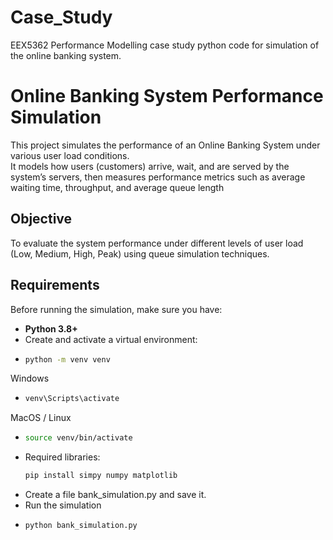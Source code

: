 # Case_Study
EEX5362 Performance Modelling case study python code for simulation of the online banking system. 
# Online Banking System Performance Simulation

This project simulates the performance of an Online Banking System under various user load conditions.  
It models how users (customers) arrive, wait, and are served by the system’s servers, then measures performance metrics such as average waiting time, throughput, and average queue length

## Objective
To evaluate the system performance under different levels of user load (Low, Medium, High, Peak) using queue simulation techniques.

## Requirements

Before running the simulation, make sure you have:

- **Python 3.8+**
- Create and activate a virtual environment:
-  ```bash
   python -m venv venv
  Windows
- ```bash
  venv\Scripts\activate

 MacOS / Linux
- ```bash
  source venv/bin/activate
  
- Required libraries:
  ```bash
  pip install simpy numpy matplotlib
- Create a file bank_simulation.py and save it.
- Run the simulation
- ```bash
  python bank_simulation.py
